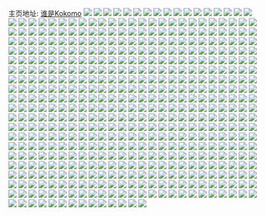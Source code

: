主页地址: [谁是Kokomo](https://weibo.com/u/6016075424) 
![](https://wx4.sinaimg.cn/mw2000/006z8Q2Aly1h9ktsv28p8j31401hcx4d.jpg) 
![](https://wx4.sinaimg.cn/mw2000/006z8Q2Aly1h83dt346cjj316o1kwal4.jpg) 
![](https://wx4.sinaimg.cn/mw2000/006z8Q2Aly1h7xgnkgah3j316o1kw7r1.jpg) 
![](https://wx4.sinaimg.cn/mw2000/006z8Q2Aly1h7r2ybx2o2j316o1kwau6.jpg) 
![](https://wx4.sinaimg.cn/mw2000/006z8Q2Aly1h7r2ydaj78j316o1kw1d8.jpg) 
![](https://wx4.sinaimg.cn/mw2000/006z8Q2Aly1h7dtgzgw4zj316o1kwqgx.jpg) 
![](https://wx4.sinaimg.cn/mw2000/006z8Q2Aly1h7dth04ihij316o1kwh03.jpg) 
![](https://wx4.sinaimg.cn/mw2000/006z8Q2Aly1h7dth0mum8j316o1kw0tx.jpg) 
![](https://wx4.sinaimg.cn/mw2000/006z8Q2Aly1h7cnepm5e7j316o1kwk5r.jpg) 
![](https://wx4.sinaimg.cn/mw2000/006z8Q2Aly1h7bg1wfg93j316o1kwh0p.jpg) 
![](https://wx4.sinaimg.cn/mw2000/006z8Q2Aly1h79joudep1j316o1kx7wh.jpg) 
![](https://wx4.sinaimg.cn/mw2000/006z8Q2Aly1h76uktmou4j323z2uatcs.jpg) 
![](https://wx4.sinaimg.cn/mw2000/006z8Q2Aly1h766kgg9jej30rs0zo11x.jpg) 
![](https://wx4.sinaimg.cn/mw2000/006z8Q2Aly1h766kh3vbmj30rs0zothi.jpg) 
![](https://wx4.sinaimg.cn/mw2000/006z8Q2Aly1h766khokgbj30rs0zo75i.jpg) 
![](https://wx4.sinaimg.cn/mw2000/006z8Q2Aly1h75xpwyppxj32402tcte6.jpg) 
![](https://wx4.sinaimg.cn/mw2000/006z8Q2Aly1h75xq1d48dj32402tehdu.jpg) 
![](https://wx4.sinaimg.cn/mw2000/006z8Q2Aly1h73agis6cfj31401hcjt8.jpg) 
![](https://wx4.sinaimg.cn/mw2000/006z8Q2Aly1h73agklc8aj32tc240u0z.jpg) 
![](https://wx4.sinaimg.cn/mw2000/006z8Q2Aly1h72t1ie731j337k2eoqv9.jpg) 
![](https://wx4.sinaimg.cn/mw2000/006z8Q2Aly1h72t18594oj323y2v2u0z.jpg) 
![](https://wx4.sinaimg.cn/mw2000/006z8Q2Aly1h72t04tn4sj32tb25eb2a.jpg) 
![](https://wx4.sinaimg.cn/mw2000/006z8Q2Aly1h72t0brbzij32tb24jqv5.jpg) 
![](https://wx4.sinaimg.cn/mw2000/006z8Q2Aly1h72t0itzasj32tb24jnpg.jpg) 
![](https://wx4.sinaimg.cn/mw2000/006z8Q2Aly1h72t0q40tpj32tb24wqv5.jpg) 
![](https://wx4.sinaimg.cn/mw2000/006z8Q2Aly1h72t0yzdnvj32tb24u7wi.jpg) 
![](https://wx4.sinaimg.cn/mw2000/006z8Q2Aly1h72szsu7ryj316o1kw4qp.jpg) 
![](https://wx4.sinaimg.cn/mw2000/006z8Q2Aly1h72szx75smj32tc240hdv.jpg) 
![](https://wx4.sinaimg.cn/mw2000/006z8Q2Aly1h72r6mrr19j32402tcb2a.jpg) 
![](https://wx4.sinaimg.cn/mw2000/006z8Q2Aly1h72r6rlx84j32402tc1ky.jpg) 
![](https://wx4.sinaimg.cn/mw2000/006z8Q2Aly1h72r6y7zi0j323y2v2u0z.jpg) 
![](https://wx4.sinaimg.cn/mw2000/006z8Q2Aly1h72r75i2x3j32tb24ou10.jpg) 
![](https://wx4.sinaimg.cn/mw2000/006z8Q2Aly1h72r7dcqkvj32tc240nph.jpg) 
![](https://wx4.sinaimg.cn/mw2000/006z8Q2Aly1h72r7lk3tpj337k2eoqv9.jpg) 
![](https://wx4.sinaimg.cn/mw2000/006z8Q2Aly1h72r7q9tzqj32tc240hdv.jpg) 
![](https://wx4.sinaimg.cn/mw2000/006z8Q2Aly1h72r7sb5y6j316o1kw4qp.jpg) 
![](https://wx4.sinaimg.cn/mw2000/006z8Q2Aly1h72r8ew0bej32tc240npe.jpg) 
![](https://wx4.sinaimg.cn/mw2000/006z8Q2Aly1h70ga35m6mj30x025i40b.jpg) 
![](https://wx4.sinaimg.cn/mw2000/006z8Q2Aly1h70ga4x0nlj316o1kwtr6.jpg) 
![](https://wx4.sinaimg.cn/mw2000/006z8Q2Aly1h70ga6oo0pj316o1kwgoa.jpg) 
![](https://wx4.sinaimg.cn/mw2000/006z8Q2Aly1h70ga824kaj316o1kwtav.jpg) 
![](https://wx4.sinaimg.cn/mw2000/006z8Q2Aly1h70gaa037xj316o1kwmz0.jpg) 
![](https://wx4.sinaimg.cn/mw2000/006z8Q2Aly1h70gabgx5oj316o1kw7nz.jpg) 
![](https://wx4.sinaimg.cn/mw2000/006z8Q2Aly1h70gacyahwj316o1kwmzq.jpg) 
![](https://wx4.sinaimg.cn/mw2000/006z8Q2Aly1h6huh48ux4j31401hctbb.jpg) 
![](https://wx4.sinaimg.cn/mw2000/006z8Q2Aly1h6huh6tx1mj316o1kwq5w.jpg) 
![](https://wx4.sinaimg.cn/mw2000/006z8Q2Aly1h6hedpv7snj316o1kw0tz.jpg) 
![](https://wx4.sinaimg.cn/mw2000/006z8Q2Aly1h6go58pqu4j316o1kwq4u.jpg) 
![](https://wx4.sinaimg.cn/mw2000/006z8Q2Aly1h6go5aclpmj316o1kw7pe.jpg) 
![](https://wx4.sinaimg.cn/mw2000/006z8Q2Aly1h6cpu1lrizj316o1kwq3y.jpg) 
![](https://wx4.sinaimg.cn/mw2000/006z8Q2Aly1h6cpu25tioj316o1kwmy6.jpg) 
![](https://wx4.sinaimg.cn/mw2000/006z8Q2Aly1h699g16hvdj30u0140wf3.jpg) 
![](https://wx4.sinaimg.cn/mw2000/006z8Q2Aly1h699g1lhn3j30u0140jse.jpg) 
![](https://wx4.sinaimg.cn/mw2000/006z8Q2Aly1h699g22ibxj30u0140dh4.jpg) 
![](https://wx4.sinaimg.cn/mw2000/006z8Q2Aly1h6873j6nz0j30u0140t90.jpg) 
![](https://wx4.sinaimg.cn/mw2000/006z8Q2Aly1h5l0otg618j30u0140dhw.jpg) 
![](https://wx4.sinaimg.cn/mw2000/006z8Q2Aly1h5l0otuhc4j30u0140jtf.jpg) 
![](https://wx4.sinaimg.cn/mw2000/006z8Q2Aly1h5l0ouagp1j30u013zjvd.jpg) 
![](https://wx4.sinaimg.cn/mw2000/006z8Q2Aly1h5l0ourmpfj30u0140wi4.jpg) 
![](https://wx4.sinaimg.cn/mw2000/006z8Q2Aly1h5iqdmx4otj30u0140gpp.jpg) 
![](https://wx4.sinaimg.cn/mw2000/006z8Q2Aly1h5iqdnllrwj30u0140n12.jpg) 
![](https://wx4.sinaimg.cn/mw2000/006z8Q2Aly1h5205i54l0j337k2eokjm.jpg) 
![](https://wx4.sinaimg.cn/mw2000/006z8Q2Aly1h5205jy4r7j32eo37knpe.jpg) 
![](https://wx4.sinaimg.cn/mw2000/006z8Q2Aly1h5205lm0aaj32402tc7wi.jpg) 
![](https://wx4.sinaimg.cn/mw2000/006z8Q2Aly1h5205mwsi0j32eo37k4qq.jpg) 
![](https://wx4.sinaimg.cn/mw2000/006z8Q2Aly1h5205oyie1j32eo37kb2a.jpg) 
![](https://wx4.sinaimg.cn/mw2000/006z8Q2Aly1h4lsh8z6cjj316o1kw7vu.jpg) 
![](https://wx4.sinaimg.cn/mw2000/006z8Q2Aly1h4lsha6jibj31hw1zuhdt.jpg) 
![](https://wx4.sinaimg.cn/mw2000/006z8Q2Aly1h4lshc5cbkj31hw1zukjl.jpg) 
![](https://wx4.sinaimg.cn/mw2000/006z8Q2Aly1h4lshcxgvrj316o1kwtxo.jpg) 
![](https://wx4.sinaimg.cn/mw2000/006z8Q2Aly1h4lshdi4n4j316o1kwqrc.jpg) 
![](https://wx4.sinaimg.cn/mw2000/006z8Q2Aly1h4lshe58bnj316o1kw1hu.jpg) 
![](https://wx4.sinaimg.cn/mw2000/006z8Q2Aly1h3r2iegsu5j30u0140wis.jpg) 
![](https://wx4.sinaimg.cn/mw2000/006z8Q2Aly1h3r2iewevoj30u0140aeg.jpg) 
![](https://wx4.sinaimg.cn/mw2000/006z8Q2Aly1h3m44ur4iuj31401hcqmi.jpg) 
![](https://wx4.sinaimg.cn/mw2000/006z8Q2Aly1h3m44vdmpaj316o1kwttn.jpg) 
![](https://wx4.sinaimg.cn/mw2000/006z8Q2Aly1h3m44vwpqmj316o1kw4kv.jpg) 
![](https://wx4.sinaimg.cn/mw2000/006z8Q2Aly1h30fmrajygj32c0340x6q.jpg) 
![](https://wx4.sinaimg.cn/mw2000/006z8Q2Aly1h30fmsnzduj32c0340npe.jpg) 
![](https://wx4.sinaimg.cn/mw2000/006z8Q2Aly1h1z6t4wheqj33402c0kjn.jpg) 
![](https://wx4.sinaimg.cn/mw2000/006z8Q2Aly1h1z6t5a90dj31be0zkdr8.jpg) 
![](https://wx4.sinaimg.cn/mw2000/006z8Q2Aly1h1z6t67l42j32yo2807wi.jpg) 
![](https://wx4.sinaimg.cn/mw2000/006z8Q2Aly1h1z6t3o534j30m80cj0u0.jpg) 
![](https://wx4.sinaimg.cn/mw2000/006z8Q2Aly1h1z6t6k8jij31k011uaof.jpg) 
![](https://wx4.sinaimg.cn/mw2000/006z8Q2Aly1h1z6t7bk8hj30yi22oann.jpg) 
![](https://wx4.sinaimg.cn/mw2000/006z8Q2Aly1h1z6t8qpcij33401r01kz.jpg) 
![](https://wx4.sinaimg.cn/mw2000/006z8Q2Aly1h1z6ta4v82j30u00u0jtu.jpg) 
![](https://wx4.sinaimg.cn/mw2000/006z8Q2Aly1h1z6tbzs85j338w1ts4qq.jpg) 
![](https://wx4.sinaimg.cn/mw2000/006z8Q2Aly1h153uv2on3j31ps340kjl.jpg) 
![](https://wx4.sinaimg.cn/mw2000/006z8Q2Aly1h01kga5a19j31o0280u0x.jpg) 
![](https://wx4.sinaimg.cn/mw2000/006z8Q2Aly1h01kg9d0zij31o0280npd.jpg) 
![](https://wx4.sinaimg.cn/mw2000/006z8Q2Aly1h01kgaspejj31o0280u0x.jpg) 
![](https://wx4.sinaimg.cn/mw2000/006z8Q2Aly1gzu5bvdwk0j31o0280e81.jpg) 
![](https://wx4.sinaimg.cn/mw2000/006z8Q2Aly1gz8mqo9cc5j31o0280hdt.jpg) 
![](https://wx4.sinaimg.cn/mw2000/006z8Q2Aly1gz8mqnc4s3j31o0280hdt.jpg) 
![](https://wx4.sinaimg.cn/mw2000/006z8Q2Aly1gz7nhjhqftj32c0340u11.jpg) 
![](https://wx4.sinaimg.cn/mw2000/006z8Q2Aly1gytn7rv8unj31o0280qv5.jpg) 
![](https://wx4.sinaimg.cn/mw2000/006z8Q2Aly1gytn7shrqlj31o0280npd.jpg) 
![](https://wx4.sinaimg.cn/mw2000/006z8Q2Aly1gy9dixmtvwj31o02804qp.jpg) 
![](https://wx4.sinaimg.cn/mw2000/006z8Q2Aly1gy9diybw0sj31o0280b29.jpg) 
![](https://wx4.sinaimg.cn/mw2000/006z8Q2Aly1gy6inmkfruj31o024p1ky.jpg) 
![](https://wx4.sinaimg.cn/mw2000/006z8Q2Aly1gy6ino3cicj31o02817wi.jpg) 
![](https://wx4.sinaimg.cn/mw2000/006z8Q2Aly1gy6inq07h0j31o0280b2b.jpg) 
![](https://wx4.sinaimg.cn/mw2000/006z8Q2Aly1gy6inkktkej31o0281kjm.jpg) 
![](https://wx4.sinaimg.cn/mw2000/006z8Q2Aly1gy6inrfuogj32cz2czu0y.jpg) 
![](https://wx4.sinaimg.cn/mw2000/006z8Q2Aly1gxrg3c3ps7j31o02807wh.jpg) 
![](https://wx4.sinaimg.cn/mw2000/006z8Q2Aly1gxrg3b57doj31o0280b29.jpg) 
![](https://wx4.sinaimg.cn/mw2000/006z8Q2Aly1gxrg3d689fj31o0280e81.jpg) 
![](https://wx4.sinaimg.cn/mw2000/006z8Q2Aly1gxrg3f5hwtj31o0280b29.jpg) 
![](https://wx4.sinaimg.cn/mw2000/006z8Q2Aly1gxrg3g6v4ej31o02807wh.jpg) 
![](https://wx4.sinaimg.cn/mw2000/006z8Q2Aly1gx7m1bld4ij31o0280qv5.jpg) 
![](https://wx4.sinaimg.cn/mw2000/006z8Q2Aly1gx7m157hp1j32c0340e81.jpg) 
![](https://wx4.sinaimg.cn/mw2000/006z8Q2Aly1gx7m1l58vhj32c03407wj.jpg) 
![](https://wx4.sinaimg.cn/mw2000/006z8Q2Aly1gx5lh297bmj31o0281npd.jpg) 
![](https://wx4.sinaimg.cn/mw2000/006z8Q2Aly1gx5lgweuwqj31o0281u0x.jpg) 
![](https://wx4.sinaimg.cn/mw2000/006z8Q2Aly1gx23ynxl34j30xc0xcq5j.jpg) 
![](https://wx4.sinaimg.cn/mw2000/006z8Q2Aly1gx23yo9z8wj30xc0xcq7v.jpg) 
![](https://wx4.sinaimg.cn/mw2000/006z8Q2Aly1gwzrqofw1tj31o0281hdt.jpg) 
![](https://wx4.sinaimg.cn/mw2000/006z8Q2Aly1gwzlufhsadj31o0281b2a.jpg) 
![](https://wx4.sinaimg.cn/mw2000/006z8Q2Aly1gwzlubowqej31o0280hdt.jpg) 
![](https://wx4.sinaimg.cn/mw2000/006z8Q2Aly1gwzluhbnsbj31o0281npd.jpg) 
![](https://wx4.sinaimg.cn/mw2000/006z8Q2Aly1gwzlua0vkoj31o0280npd.jpg) 
![](https://wx4.sinaimg.cn/mw2000/006z8Q2Aly1gwzluiw33uj31o0280b29.jpg) 
![](https://wx4.sinaimg.cn/mw2000/006z8Q2Aly1gwzlukwv70j31o0280kjl.jpg) 
![](https://wx4.sinaimg.cn/mw2000/006z8Q2Aly1gwzlumtdm3j31o0280npd.jpg) 
![](https://wx4.sinaimg.cn/mw2000/006z8Q2Aly1gwzluqd03fj31o02804qq.jpg) 
![](https://wx4.sinaimg.cn/mw2000/006z8Q2Aly1gwzlutlxtsj32c0340npe.jpg) 
![](https://wx4.sinaimg.cn/mw2000/006z8Q2Aly1gwzluwrbyaj31o02801ky.jpg) 
![](https://wx4.sinaimg.cn/mw2000/006z8Q2Aly1gwwtbncl3dj32c03407wj.jpg) 
![](https://wx4.sinaimg.cn/mw2000/006z8Q2Aly1gwp15djrt7j31o0280qv5.jpg) 
![](https://wx4.sinaimg.cn/mw2000/006z8Q2Aly1gvyq77ta8bj31o0280b29.jpg) 
![](https://wx4.sinaimg.cn/mw2000/006z8Q2Aly1gvxjo4pk7sj32c03401l0.jpg) 
![](https://wx4.sinaimg.cn/mw2000/006z8Q2Aly1gvxjo739o1j32c0340npe.jpg) 
![](https://wx4.sinaimg.cn/mw2000/006z8Q2Aly1gvxjo95jklj32c0340hdu.jpg) 
![](https://wx4.sinaimg.cn/mw2000/006z8Q2Aly1gvxjoc3ji3j33402c0b2d.jpg) 
![](https://wx4.sinaimg.cn/mw2000/006z8Q2Aly1guitowcwtbj32c0340x6q.jpg) 
![](https://wx4.sinaimg.cn/mw2000/006z8Q2Aly1guitou6wh4j62c0340qv702.jpg) 
![](https://wx4.sinaimg.cn/mw2000/006z8Q2Aly1guitoyg52rj62c03401kz02.jpg) 
![](https://wx4.sinaimg.cn/mw2000/006z8Q2Aly1guitp1io53j62c03401kz02.jpg) 
![](https://wx4.sinaimg.cn/mw2000/006z8Q2Aly1gue6v74tsaj31o0280npd.jpg) 
![](https://wx4.sinaimg.cn/mw2000/006z8Q2Agy1gud7thau4tj61o0280u0x02.jpg) 
![](https://wx4.sinaimg.cn/mw2000/006z8Q2Agy1gud7tj6a0uj61o0280npd02.jpg) 
![](https://wx4.sinaimg.cn/mw2000/006z8Q2Agy1gud7tfb4nkj61o0281hdt02.jpg) 
![](https://wx4.sinaimg.cn/mw2000/006z8Q2Agy1guah8d7t88j62c0340e8302.jpg) 
![](https://wx4.sinaimg.cn/mw2000/006z8Q2Agy1gua4dpmb43j60tz1t5dmf02.jpg) 
![](https://wx4.sinaimg.cn/mw2000/006z8Q2Agy1gua3h8pdcdj62c03404qr02.jpg) 
![](https://wx4.sinaimg.cn/mw2000/006z8Q2Agy1gua3h9xsk8j61o0280hcl02.jpg) 
![](https://wx4.sinaimg.cn/mw2000/006z8Q2Agy1gua3hbpixmj62c0340b2b02.jpg) 
![](https://wx4.sinaimg.cn/mw2000/006z8Q2Agy1gua3h5s7u9j61o02801kx02.jpg) 
![](https://wx4.sinaimg.cn/mw2000/006z8Q2Agy1gu9mycx5a8j62c03407wj02.jpg) 
![](https://wx4.sinaimg.cn/mw2000/006z8Q2Agy1gu9myb17e0j61o0280npd02.jpg) 
![](https://wx4.sinaimg.cn/mw2000/006z8Q2Agy1gu9k4yl965j62c03401kz02.jpg) 
![](https://wx4.sinaimg.cn/mw2000/006z8Q2Aly1gu7r2nqv25j62c0340x6q02.jpg) 
![](https://wx4.sinaimg.cn/mw2000/006z8Q2Aly1gu7r2lq6vlj61o02801kx02.jpg) 
![](https://wx4.sinaimg.cn/mw2000/006z8Q2Aly1gu7r2qm2dwj61o0280x2c02.jpg) 
![](https://wx4.sinaimg.cn/mw2000/006z8Q2Aly1gtv1q3a1qnj61o0280hdt02.jpg) 
![](https://wx4.sinaimg.cn/mw2000/006z8Q2Aly1gtv1qb2r1yj62c03404qq02.jpg) 
![](https://wx4.sinaimg.cn/mw2000/006z8Q2Aly1gtv1ql61omj62c03407wi02.jpg) 
![](https://wx4.sinaimg.cn/mw2000/006z8Q2Aly1gtv1puiyv2j62c0340u0y02.jpg) 
![](https://wx4.sinaimg.cn/mw2000/006z8Q2Aly1gtko6chan7j62au32gqv702.jpg) 
![](https://wx4.sinaimg.cn/mw2000/006z8Q2Aly1gtko6aiwemj61o0280b2a02.jpg) 
![](https://wx4.sinaimg.cn/mw2000/006z8Q2Aly1gthn7vzusaj61o0280e8102.jpg) 
![](https://wx4.sinaimg.cn/mw2000/006z8Q2Aly1gthn7wr7wxj61o0280npd02.jpg) 
![](https://wx4.sinaimg.cn/mw2000/006z8Q2Aly1gtfhnhej9wj61o0280u0x02.jpg) 
![](https://wx4.sinaimg.cn/mw2000/006z8Q2Aly1gt3adfo7wzj31o02807wh.jpg) 
![](https://wx4.sinaimg.cn/mw2000/006z8Q2Aly1gt3adec602j32c03404qs.jpg) 
![](https://wx4.sinaimg.cn/mw2000/006z8Q2Aly1gsufnal3czj31o0280hdt.jpg) 
![](https://wx4.sinaimg.cn/mw2000/006z8Q2Aly1gsufn2352yj31o0280b29.jpg) 
![](https://wx4.sinaimg.cn/mw2000/006z8Q2Aly1gsufniam67j31o0280kjl.jpg) 
![](https://wx4.sinaimg.cn/mw2000/006z8Q2Aly1gsufnnfgktj31o02801kx.jpg) 
![](https://wx4.sinaimg.cn/mw2000/006z8Q2Aly1gsufnwcqekj33402c0x6q.jpg) 
![](https://wx4.sinaimg.cn/mw2000/006z8Q2Aly1gsufo4t3aaj33402c0npe.jpg) 
![](https://wx4.sinaimg.cn/mw2000/006z8Q2Aly1gsth9qoq7bj32c0340b2b.jpg) 
![](https://wx4.sinaimg.cn/mw2000/006z8Q2Aly1gromb3hl9sj62c0340u0z02.jpg) 
![](https://wx4.sinaimg.cn/mw2000/006z8Q2Aly1grombad8slj63402c0qv702.jpg) 
![](https://wx4.sinaimg.cn/mw2000/006z8Q2Aly1gri4kghmtbj33402c0kjl.jpg) 
![](https://wx4.sinaimg.cn/mw2000/006z8Q2Aly1gri4kky78gj32c03407wj.jpg) 
![](https://wx4.sinaimg.cn/mw2000/006z8Q2Aly1gri4kmk8itj33402c07wh.jpg) 
![](https://wx4.sinaimg.cn/mw2000/006z8Q2Aly1gri4kec6wlj31o0280e81.jpg) 
![](https://wx4.sinaimg.cn/mw2000/006z8Q2Aly1gri4ko9pbdj31o0280hdt.jpg) 
![](https://wx4.sinaimg.cn/mw2000/006z8Q2Aly1gri4kp9swlj31o02807wh.jpg) 
![](https://wx4.sinaimg.cn/mw2000/006z8Q2Aly1gri4kr4fqqj32c0340u0x.jpg) 
![](https://wx4.sinaimg.cn/mw2000/006z8Q2Aly1gri4ktwba4j32c0340e81.jpg) 
![](https://wx4.sinaimg.cn/mw2000/006z8Q2Aly1grfwr5348zj33402c07wk.jpg) 
![](https://wx4.sinaimg.cn/mw2000/006z8Q2Aly1gre24x40w6j31o0280b29.jpg) 
![](https://wx4.sinaimg.cn/mw2000/006z8Q2Aly1gre24xnmetj30pj19dn4e.jpg) 
![](https://wx4.sinaimg.cn/mw2000/006z8Q2Aly1gre24yfi3rj31o02804qp.jpg) 
![](https://wx4.sinaimg.cn/mw2000/006z8Q2Aly1gre24z3p8xj31o0280b29.jpg) 
![](https://wx4.sinaimg.cn/mw2000/006z8Q2Aly1gr9ohh20zgj61o0280npd02.jpg) 
![](https://wx4.sinaimg.cn/mw2000/006z8Q2Aly1gr9nsw65k7j31o0280hdt.jpg) 
![](https://wx4.sinaimg.cn/mw2000/006z8Q2Aly1gr9nsxucydj31o0280kjl.jpg) 
![](https://wx4.sinaimg.cn/mw2000/006z8Q2Aly1gr9nszrto0j33402c0npe.jpg) 
![](https://wx4.sinaimg.cn/mw2000/006z8Q2Aly1gr9nt2jn0gj32c0340b2a.jpg) 
![](https://wx4.sinaimg.cn/mw2000/006z8Q2Aly1gqum0f7jnlj31o0280npd.jpg) 
![](https://wx4.sinaimg.cn/mw2000/006z8Q2Aly1gqum0gbtjej31o0280npd.jpg) 
![](https://wx4.sinaimg.cn/mw2000/006z8Q2Aly1gqprxx9swoj31o0280qv5.jpg) 
![](https://wx4.sinaimg.cn/mw2000/006z8Q2Aly1gqol8bjbptj31o0280npd.jpg) 
![](https://wx4.sinaimg.cn/mw2000/006z8Q2Aly1gqol8acbagj31o0280npd.jpg) 
![](https://wx4.sinaimg.cn/mw2000/006z8Q2Aly1gq6ud0ibblj31o02801ky.jpg) 
![](https://wx4.sinaimg.cn/mw2000/006z8Q2Aly1gq6ud2arywj31o0280npd.jpg) 
![](https://wx4.sinaimg.cn/mw2000/006z8Q2Aly1gq6ud4ika6j31o02801ky.jpg) 
![](https://wx4.sinaimg.cn/mw2000/006z8Q2Aly1gq37x0k5oyj31o0280npi.jpg) 
![](https://wx4.sinaimg.cn/mw2000/006z8Q2Aly1gq37x2b052j31nz280kjo.jpg) 
![](https://wx4.sinaimg.cn/mw2000/006z8Q2Aly1gq37x3fm91j335s23u4qs.jpg) 
![](https://wx4.sinaimg.cn/mw2000/006z8Q2Aly1gq37wyyppuj31ky35snpf.jpg) 
![](https://wx4.sinaimg.cn/mw2000/006z8Q2Aly1gq37x41xacj31o0280kjl.jpg) 
![](https://wx4.sinaimg.cn/mw2000/006z8Q2Aly1gq098qb3zmj32c03407wk.jpg) 
![](https://wx4.sinaimg.cn/mw2000/006z8Q2Aly1gq0984b7ylj31o0280u0x.jpg) 
![](https://wx4.sinaimg.cn/mw2000/006z8Q2Aly1gq0996ulg6j32c03401kz.jpg) 
![](https://wx4.sinaimg.cn/mw2000/006z8Q2Aly1gpkcoy45ykj31o0280e81.jpg) 
![](https://wx4.sinaimg.cn/mw2000/006z8Q2Aly1gpkcox310ej31o0280b29.jpg) 
![](https://wx4.sinaimg.cn/mw2000/006z8Q2Aly1gpkcoz0qs4j31o0280b29.jpg) 
![](https://wx4.sinaimg.cn/mw2000/006z8Q2Aly1gpkcozwjyaj31o0280b29.jpg) 
![](https://wx4.sinaimg.cn/mw2000/006z8Q2Aly1gpj86rahnuj31o0280kjl.jpg) 
![](https://wx4.sinaimg.cn/mw2000/006z8Q2Aly1gpj86ozv6hj31o02807wh.jpg) 
![](https://wx4.sinaimg.cn/mw2000/006z8Q2Aly1gpglmujoygj31o0280hdt.jpg) 
![](https://wx4.sinaimg.cn/mw2000/006z8Q2Aly1gpglmvdleaj31o0280hdt.jpg) 
![](https://wx4.sinaimg.cn/mw2000/006z8Q2Aly1gpbh0xs3laj31o0280kjl.jpg) 
![](https://wx4.sinaimg.cn/mw2000/006z8Q2Aly1gp6u74qk98j31o0280qv6.jpg) 
![](https://wx4.sinaimg.cn/mw2000/006z8Q2Aly1gp6u7hszelj31o0280npe.jpg) 
![](https://wx4.sinaimg.cn/mw2000/006z8Q2Aly1gozrofwfc9j31o0280hdu.jpg) 
![](https://wx4.sinaimg.cn/mw2000/006z8Q2Aly1gozroecj7zj31o0280e82.jpg) 
![](https://wx4.sinaimg.cn/mw2000/006z8Q2Aly1gozrohofqrj31o0280kjm.jpg) 
![](https://wx4.sinaimg.cn/mw2000/006z8Q2Aly1gozrokcn1lj31o0280hdu.jpg) 
![](https://wx4.sinaimg.cn/mw2000/006z8Q2Aly1gozrolhngmj31o0280hdu.jpg) 
![](https://wx4.sinaimg.cn/mw2000/006z8Q2Aly1gozronimsij31o0280kjm.jpg) 
![](https://wx4.sinaimg.cn/mw2000/006z8Q2Aly1gozroqdouvj31o0280hdu.jpg) 
![](https://wx4.sinaimg.cn/mw2000/006z8Q2Aly1gozrorwehqj31o0280hdu.jpg) 
![](https://wx4.sinaimg.cn/mw2000/006z8Q2Aly1gozrotcabgj31o0280kjm.jpg) 
![](https://wx4.sinaimg.cn/mw2000/006z8Q2Aly1goza853kwhj31o02807wi.jpg) 
![](https://wx4.sinaimg.cn/mw2000/006z8Q2Aly1goza86ao3vj31o0280kjl.jpg) 
![](https://wx4.sinaimg.cn/mw2000/006z8Q2Aly1goza885p0zj32c0340hdt.jpg) 
![](https://wx4.sinaimg.cn/mw2000/006z8Q2Aly1goxdnkyqnqj31o0280qv5.jpg) 
![](https://wx4.sinaimg.cn/mw2000/006z8Q2Aly1goxdng6a4uj31o0280qv5.jpg) 
![](https://wx4.sinaimg.cn/mw2000/006z8Q2Aly1goxdnovsz6j31o0280qv5.jpg) 
![](https://wx4.sinaimg.cn/mw2000/006z8Q2Aly1gowzkrtkcij31o02804qq.jpg) 
![](https://wx4.sinaimg.cn/mw2000/006z8Q2Aly1gowzktx7zij31o02804qq.jpg) 
![](https://wx4.sinaimg.cn/mw2000/006z8Q2Aly1gowzkv500fj32bq2nnkjm.jpg) 
![](https://wx4.sinaimg.cn/mw2000/006z8Q2Aly1gosar4c57pj31o0280hdu.jpg) 
![](https://wx4.sinaimg.cn/mw2000/006z8Q2Aly1gorld3epfkj32c0340e84.jpg) 
![](https://wx4.sinaimg.cn/mw2000/006z8Q2Aly1gorld5wb5ej31o0280b2a.jpg) 
![](https://wx4.sinaimg.cn/mw2000/006z8Q2Aly1goqf7r20ewj31g5134tmx.jpg) 
![](https://wx4.sinaimg.cn/mw2000/006z8Q2Aly1gooxmcxtrkj32801o0kjm.jpg) 
![](https://wx4.sinaimg.cn/mw2000/006z8Q2Aly1gooxmejoprj32801o0hdu.jpg) 
![](https://wx4.sinaimg.cn/mw2000/006z8Q2Aly1gooxmfmwogj31o0280qv5.jpg) 
![](https://wx4.sinaimg.cn/mw2000/006z8Q2Aly1gooxmhaeplj31o02804qq.jpg) 
![](https://wx4.sinaimg.cn/mw2000/006z8Q2Aly1golfg2kuonj31o02804qq.jpg) 
![](https://wx4.sinaimg.cn/mw2000/006z8Q2Aly1golfg3ziqzj31o0280e82.jpg) 
![](https://wx4.sinaimg.cn/mw2000/006z8Q2Aly1gojlcbgnnjj31o02807wi.jpg) 
![](https://wx4.sinaimg.cn/mw2000/006z8Q2Aly1gojlc8zybzj31o02804qq.jpg) 
![](https://wx4.sinaimg.cn/mw2000/006z8Q2Aly1gohaszwtcuj33402c04qp.jpg) 
![](https://wx4.sinaimg.cn/mw2000/006z8Q2Aly1gobr1cd5waj32801o0npe.jpg) 
![](https://wx4.sinaimg.cn/mw2000/006z8Q2Aly1gobhcd4efdj32801o07wi.jpg) 
![](https://wx4.sinaimg.cn/mw2000/006z8Q2Aly1go41fifsb1j32c0386qv8.jpg) 
![](https://wx4.sinaimg.cn/mw2000/006z8Q2Aly1go26udj9krj31o02801ky.jpg) 
![](https://wx4.sinaimg.cn/mw2000/006z8Q2Aly1go26ueflsfj31o02804qq.jpg) 
![](https://wx4.sinaimg.cn/mw2000/006z8Q2Aly1go26ufam69j31o029zkjm.jpg) 
![](https://wx4.sinaimg.cn/mw2000/006z8Q2Aly1go26ucubr1j31o0280qv5.jpg) 
![](https://wx4.sinaimg.cn/mw2000/006z8Q2Aly1gnzvo77un9j31o0280b2a.jpg) 
![](https://wx4.sinaimg.cn/mw2000/006z8Q2Aly1gnx7byjxkrj31o0280e82.jpg) 
![](https://wx4.sinaimg.cn/mw2000/006z8Q2Aly1gnx7ccfoezj31o0280e82.jpg) 
![](https://wx4.sinaimg.cn/mw2000/006z8Q2Aly1gnx7cpu8gkj31o0280e82.jpg) 
![](https://wx4.sinaimg.cn/mw2000/006z8Q2Aly1gnv9rs6sstj31o0280hdt.jpg) 
![](https://wx4.sinaimg.cn/mw2000/006z8Q2Aly1gnv9rq04blj31o02801ky.jpg) 
![](https://wx4.sinaimg.cn/mw2000/006z8Q2Aly1gnv83127dgj32c0340e81.jpg) 
![](https://wx4.sinaimg.cn/mw2000/006z8Q2Aly1gnv835iwypj32c0340e81.jpg) 
![](https://wx4.sinaimg.cn/mw2000/006z8Q2Aly1gntob9mfhqj31o02804qq.jpg) 
![](https://wx4.sinaimg.cn/mw2000/006z8Q2Aly1gnofxg314uj31o0280kjl.jpg) 
![](https://wx4.sinaimg.cn/mw2000/006z8Q2Aly1gnofxfcxzyj31o0280kjl.jpg) 
![](https://wx4.sinaimg.cn/mw2000/006z8Q2Aly1gnofxe3q87j31o0280npd.jpg) 
![](https://wx4.sinaimg.cn/mw2000/006z8Q2Aly1gnofxhsnnxj31o02801ky.jpg) 
![](https://wx4.sinaimg.cn/mw2000/006z8Q2Aly1gnofxjechrj32c0340kjl.jpg) 
![](https://wx4.sinaimg.cn/mw2000/006z8Q2Aly1gnofxlbbifj31o0280kjl.jpg) 
![](https://wx4.sinaimg.cn/mw2000/006z8Q2Aly1gnlyc4qxczj32c0340x6q.jpg) 
![](https://wx4.sinaimg.cn/mw2000/006z8Q2Aly1gnlyc9ftz4j32c0340e83.jpg) 
![](https://wx4.sinaimg.cn/mw2000/006z8Q2Aly1gnlycdi70cj33402c0e83.jpg) 
![](https://wx4.sinaimg.cn/mw2000/006z8Q2Aly1gnlybzggi5j32c0340x6r.jpg) 
![](https://wx4.sinaimg.cn/mw2000/006z8Q2Aly1gnjjx3a8ifj31o02807wi.jpg) 
![](https://wx4.sinaimg.cn/mw2000/006z8Q2Aly1gnjjx5x0m6j32c0340b2c.jpg) 
![](https://wx4.sinaimg.cn/mw2000/006z8Q2Aly1gnjjx6wzsmj32801o0b29.jpg) 
![](https://wx4.sinaimg.cn/mw2000/006z8Q2Aly1gnjjx24z77j31o0280qv5.jpg) 
![](https://wx4.sinaimg.cn/mw2000/006z8Q2Aly1gnjjx7qa37j31o0280kjl.jpg) 
![](https://wx4.sinaimg.cn/mw2000/006z8Q2Aly1gnjjx8tmqmj31o0280x6p.jpg) 
![](https://wx4.sinaimg.cn/mw2000/006z8Q2Aly1gnhgoe2dx8j33402c0npd.jpg) 
![](https://wx4.sinaimg.cn/mw2000/006z8Q2Aly1gnhe3bh967j32c0340x6r.jpg) 
![](https://wx4.sinaimg.cn/mw2000/006z8Q2Aly1gngk1n182gj31o0280hdu.jpg) 
![](https://wx4.sinaimg.cn/mw2000/006z8Q2Aly1gngk1p1b58j31o0280b2a.jpg) 
![](https://wx4.sinaimg.cn/mw2000/006z8Q2Aly1gngk1reabnj31o02807wi.jpg) 
![](https://wx4.sinaimg.cn/mw2000/006z8Q2Aly1gngk1l4p6qj31o0280b2a.jpg) 
![](https://wx4.sinaimg.cn/mw2000/006z8Q2Aly1gnfym5ris1j31o0280qv5.jpg) 
![](https://wx4.sinaimg.cn/mw2000/006z8Q2Aly1gnfym4v0v3j31o0280u0x.jpg) 
![](https://wx4.sinaimg.cn/mw2000/006z8Q2Aly1gnf97excrhj30yi1a012f.jpg) 
![](https://wx4.sinaimg.cn/mw2000/006z8Q2Aly1gncmvtajb9j32c0340qv6.jpg) 
![](https://wx4.sinaimg.cn/mw2000/006z8Q2Aly1gnca1tdxazj31o0280npd.jpg) 
![](https://wx4.sinaimg.cn/mw2000/006z8Q2Aly1gnca1rl0q3j31o0280u0x.jpg) 
![](https://wx4.sinaimg.cn/mw2000/006z8Q2Aly1gnca1u4rewj31o02801bs.jpg) 
![](https://wx4.sinaimg.cn/mw2000/006z8Q2Aly1gnca1us5nwj31o0280kb5.jpg) 
![](https://wx4.sinaimg.cn/mw2000/006z8Q2Aly1gnahwn5zokj31o0280x6p.jpg) 
![](https://wx4.sinaimg.cn/mw2000/006z8Q2Aly1gn9ij0walij31o0280qv5.jpg) 
![](https://wx4.sinaimg.cn/mw2000/006z8Q2Aly1gmzysgc55vj31o0280u0x.jpg) 
![](https://wx4.sinaimg.cn/mw2000/006z8Q2Aly1gmxr6281jhj31o02804qq.jpg) 
![](https://wx4.sinaimg.cn/mw2000/006z8Q2Aly1gmw8ieh1wrj31o0280u0x.jpg) 
![](https://wx4.sinaimg.cn/mw2000/006z8Q2Aly1gmvjx2wbwpj30u0140jyq.jpg) 
![](https://wx4.sinaimg.cn/mw2000/006z8Q2Aly1gmvjx24qstj31sc2dsnoz.jpg) 
![](https://wx4.sinaimg.cn/mw2000/006z8Q2Aly1gmvjx33s0nj30u0140wj6.jpg) 
![](https://wx4.sinaimg.cn/mw2000/006z8Q2Aly1gmvjx6fh6ij32c0340npf.jpg) 
![](https://wx4.sinaimg.cn/mw2000/006z8Q2Aly1gmumt2taavj31o02801ky.jpg) 
![](https://wx4.sinaimg.cn/mw2000/006z8Q2Aly1gmqe1533dpj31o02801ky.jpg) 
![](https://wx4.sinaimg.cn/mw2000/006z8Q2Aly1gmji7uvu5nj31o02804qq.jpg) 
![](https://wx4.sinaimg.cn/mw2000/006z8Q2Aly1gmji7tlxx3j31o02804qq.jpg) 
![](https://wx4.sinaimg.cn/mw2000/006z8Q2Aly1gmch736i4zj31o0280e82.jpg) 
![](https://wx4.sinaimg.cn/mw2000/006z8Q2Aly1gmbh0dfzu2j31o0280e81.jpg) 
![](https://wx4.sinaimg.cn/mw2000/006z8Q2Aly1gmbh0f2rycj33402c0npd.jpg) 
![](https://wx4.sinaimg.cn/mw2000/006z8Q2Aly1gm2lyk0iz3j31o0280b2a.jpg) 
![](https://wx4.sinaimg.cn/mw2000/006z8Q2Aly1gm2lylsdrvj31o02807wi.jpg) 
![](https://wx4.sinaimg.cn/mw2000/006z8Q2Aly1gm2lymypcxj31o0280b29.jpg) 
![](https://wx4.sinaimg.cn/mw2000/006z8Q2Aly1gm2lyhzbebj32801o0qv5.jpg) 
![](https://wx4.sinaimg.cn/mw2000/006z8Q2Aly1glzrsy0nh5j31o02801ky.jpg) 
![](https://wx4.sinaimg.cn/mw2000/006z8Q2Aly1glzrsnaxtkj31o0280x6p.jpg) 
![](https://wx4.sinaimg.cn/mw2000/006z8Q2Aly1glzrt86rd0j31o0280x6p.jpg) 
![](https://wx4.sinaimg.cn/mw2000/006z8Q2Aly1glzrscve2cj31o0280qv5.jpg) 
![](https://wx4.sinaimg.cn/mw2000/006z8Q2Aly1glz8anrw6mj31o02804qq.jpg) 
![](https://wx4.sinaimg.cn/mw2000/006z8Q2Aly1glz8ar2yooj32c0340e82.jpg) 
![](https://wx4.sinaimg.cn/mw2000/006z8Q2Aly1glz8atuhecj31o02807wi.jpg) 
![](https://wx4.sinaimg.cn/mw2000/006z8Q2Aly1glz0orpu8cj31o02804q9.jpg) 
![](https://wx4.sinaimg.cn/mw2000/006z8Q2Aly1glz0ona89qj32801o0e4p.jpg) 
![](https://wx4.sinaimg.cn/mw2000/006z8Q2Aly1glwk2bzf0fj32c0340npd.jpg) 
![](https://wx4.sinaimg.cn/mw2000/006z8Q2Aly1gltllvdkryj32801o04qp.jpg) 
![](https://wx4.sinaimg.cn/mw2000/006z8Q2Aly1gltllucsm1j32801o04qp.jpg) 
![](https://wx4.sinaimg.cn/mw2000/006z8Q2Aly1gltllws166j31o0280e81.jpg) 
![](https://wx4.sinaimg.cn/mw2000/006z8Q2Aly1glsehqed2fj31o0280kjl.jpg) 
![](https://wx4.sinaimg.cn/mw2000/006z8Q2Aly1glsehorfq3j31o0280npd.jpg) 
![](https://wx4.sinaimg.cn/mw2000/006z8Q2Aly1glsehru3f9j31o0280npd.jpg) 
![](https://wx4.sinaimg.cn/mw2000/006z8Q2Aly1glrzkdzfdyj31o02804qq.jpg) 
![](https://wx4.sinaimg.cn/mw2000/006z8Q2Aly1glrzkca3h0j31o02804qq.jpg) 
![](https://wx4.sinaimg.cn/mw2000/006z8Q2Aly1glrzkfbqd7j32c0340b29.jpg) 
![](https://wx4.sinaimg.cn/mw2000/006z8Q2Aly1glr1fdsahaj32c03407wh.jpg) 
![](https://wx4.sinaimg.cn/mw2000/006z8Q2Agy1glpit20xalj31o0280x6p.jpg) 
![](https://wx4.sinaimg.cn/mw2000/006z8Q2Agy1glpiszfq2kj32c0340npd.jpg) 
![](https://wx4.sinaimg.cn/mw2000/006z8Q2Aly1glmikdqqpdj30yi0yidxf.jpg) 
![](https://wx4.sinaimg.cn/mw2000/006z8Q2Aly1glmikg8kg6j31o0280npd.jpg) 
![](https://wx4.sinaimg.cn/mw2000/006z8Q2Aly1gllm27ht2sj31o0280qv6.jpg) 
![](https://wx4.sinaimg.cn/mw2000/006z8Q2Aly1gllm28j0njj31o0280qv5.jpg) 
![](https://wx4.sinaimg.cn/mw2000/006z8Q2Aly1gllm261xnyj31o0280hdt.jpg) 
![](https://wx4.sinaimg.cn/mw2000/006z8Q2Aly1gllm2ahtscj31o02804qr.jpg) 
![](https://wx4.sinaimg.cn/mw2000/006z8Q2Aly1gllm2ejjmaj31o02807wi.jpg) 
![](https://wx4.sinaimg.cn/mw2000/006z8Q2Aly1gll4y2ll8zj30u0140k2g.jpg) 
![](https://wx4.sinaimg.cn/mw2000/006z8Q2Aly1gll4y13am3j30u014010v.jpg) 
![](https://wx4.sinaimg.cn/mw2000/006z8Q2Aly1gll4y3fld8j30u014011l.jpg) 
![](https://wx4.sinaimg.cn/mw2000/006z8Q2Aly1glewsm43l3j30u0140dsl.jpg) 
![](https://wx4.sinaimg.cn/mw2000/006z8Q2Aly1glewsmgdw4j30u0140k20.jpg) 
![](https://wx4.sinaimg.cn/mw2000/006z8Q2Aly1gleald8apfj31o0280hdu.jpg) 
![](https://wx4.sinaimg.cn/mw2000/006z8Q2Aly1glbggt4yw8j30u0140teg.jpg) 
![](https://wx4.sinaimg.cn/mw2000/006z8Q2Aly1gksyvu8d4uj31o0280e82.jpg) 
![](https://wx4.sinaimg.cn/mw2000/006z8Q2Aly1gkq381sejnj33402c0npd.jpg) 
![](https://wx4.sinaimg.cn/mw2000/006z8Q2Aly1gkokpv1d4ij31o0280kjm.jpg) 
![](https://wx4.sinaimg.cn/mw2000/006z8Q2Aly1gkokpvowfwj31o0280npd.jpg) 
![](https://wx4.sinaimg.cn/mw2000/006z8Q2Aly1gkbmkh1e8zj31o02807wi.jpg) 
![](https://wx4.sinaimg.cn/mw2000/006z8Q2Aly1gkb4flsddhj31o0280npd.jpg) 
![](https://wx4.sinaimg.cn/mw2000/006z8Q2Aly1gkb4fnmghnj31o0280x6p.jpg) 
![](https://wx4.sinaimg.cn/mw2000/006z8Q2Aly1gkb4fp4t4ij31o0280npd.jpg) 
![](https://wx4.sinaimg.cn/mw2000/006z8Q2Aly1gkb4fq13b3j31o0280qv5.jpg) 
![](https://wx4.sinaimg.cn/mw2000/006z8Q2Aly1gkb4fqwhx3j32801o0x6p.jpg) 
![](https://wx4.sinaimg.cn/mw2000/006z8Q2Aly1gkb4fslg9vj31o0280kjl.jpg) 
![](https://wx4.sinaimg.cn/mw2000/006z8Q2Aly1gkb4ft5rrmj31o027nnpd.jpg) 
![](https://wx4.sinaimg.cn/mw2000/006z8Q2Aly1gkb4ftr8kbj31o0280npd.jpg) 
![](https://wx4.sinaimg.cn/mw2000/006z8Q2Aly1gkb4fudlkvj31o0280x6p.jpg) 
![](https://wx4.sinaimg.cn/mw2000/006z8Q2Aly1gkb4fw8qywj31o0280qv5.jpg) 
![](https://wx4.sinaimg.cn/mw2000/006z8Q2Aly1gkb4fwmo51j31400u04a3.jpg) 
![](https://wx4.sinaimg.cn/mw2000/006z8Q2Aly1gkb4fx0txmj31kw16o7sf.jpg) 
![](https://wx4.sinaimg.cn/mw2000/006z8Q2Aly1gkb4fxunn0j32801o01ky.jpg) 
![](https://wx4.sinaimg.cn/mw2000/006z8Q2Aly1gkb4fyksnrj32801o04qq.jpg) 
![](https://wx4.sinaimg.cn/mw2000/006z8Q2Aly1gkb4g099srj32801o0kjn.jpg) 
![](https://wx4.sinaimg.cn/mw2000/006z8Q2Aly1gkb4g1680lj31o0280npd.jpg) 
![](https://wx4.sinaimg.cn/mw2000/006z8Q2Aly1gkb4fl3csuj31o0280npd.jpg) 
![](https://wx4.sinaimg.cn/mw2000/006z8Q2Aly1gkb4g2vnf1j31o0280npd.jpg) 
![](https://wx4.sinaimg.cn/mw2000/006z8Q2Aly1gk6zqql19lj30u0140qjf.jpg) 
![](https://wx4.sinaimg.cn/mw2000/006z8Q2Aly1gk5u498q65j31400u07mv.jpg) 
![](https://wx4.sinaimg.cn/mw2000/006z8Q2Aly1gk5u4c4dbwj30u01404df.jpg) 
![](https://wx4.sinaimg.cn/mw2000/006z8Q2Aly1gk5u45xwyvj30u01407im.jpg) 
![](https://wx4.sinaimg.cn/mw2000/006z8Q2Aly1gjzevp2kwsj30u0101dwn.jpg) 
![](https://wx4.sinaimg.cn/mw2000/006z8Q2Aly1gjzevrfuwyj31400u049i.jpg) 
![](https://wx4.sinaimg.cn/mw2000/006z8Q2Aly1gjzevxcvcsj30u0140tqn.jpg) 
![](https://wx4.sinaimg.cn/mw2000/006z8Q2Aly1gjzew0yl3pj31400u0avh.jpg) 
![](https://wx4.sinaimg.cn/mw2000/006z8Q2Aly1gjzevid6rcj31400u0wu5.jpg) 
![](https://wx4.sinaimg.cn/mw2000/006z8Q2Aly1gjzew1vhl9j30u00wydxl.jpg) 
![](https://wx4.sinaimg.cn/mw2000/006z8Q2Aly1gjuaijxbqkj30u014017i.jpg) 
![](https://wx4.sinaimg.cn/mw2000/006z8Q2Aly1gjuaik8v4oj30u014016n.jpg) 
![](https://wx4.sinaimg.cn/mw2000/006z8Q2Aly1gjmylq6eb8j31o0280b2a.jpg) 
![](https://wx4.sinaimg.cn/mw2000/006z8Q2Aly1gjmylsc6hqj31o0280e82.jpg) 
![](https://wx4.sinaimg.cn/mw2000/006z8Q2Aly1gjmylucb69j31o0280b2a.jpg) 
![](https://wx4.sinaimg.cn/mw2000/006z8Q2Aly1gjmylnswifj31o0280e82.jpg) 
![](https://wx4.sinaimg.cn/mw2000/006z8Q2Aly1gjiqsds48ij30u0140qhn.jpg) 
![](https://wx4.sinaimg.cn/mw2000/006z8Q2Aly1gjdjiy2o01j31o01yde81.jpg) 
![](https://wx4.sinaimg.cn/mw2000/006z8Q2Aly1gjdjj1a144j31o02804qq.jpg) 
![](https://wx4.sinaimg.cn/mw2000/006z8Q2Aly1gjdjj5iwxuj31o0280kjl.jpg) 
![](https://wx4.sinaimg.cn/mw2000/006z8Q2Aly1gjdjjc4x59j32c0340npe.jpg) 
![](https://wx4.sinaimg.cn/mw2000/006z8Q2Aly1gjdjj9zg8aj31o0280u0x.jpg) 
![](https://wx4.sinaimg.cn/mw2000/006z8Q2Aly1gjdjiwc4hej31o02804qq.jpg) 
![](https://wx4.sinaimg.cn/mw2000/006z8Q2Aly1gjdjjflixdj31o0280qv6.jpg) 
![](https://wx4.sinaimg.cn/mw2000/006z8Q2Aly1gjdjjkdf5tj31o0280u0y.jpg) 
![](https://wx4.sinaimg.cn/mw2000/006z8Q2Aly1gjdjjqiegdj32c0340hdu.jpg) 
![](https://wx4.sinaimg.cn/mw2000/006z8Q2Aly1gjdjjuq2gbj32c0340qv6.jpg) 
![](https://wx4.sinaimg.cn/mw2000/006z8Q2Aly1gjdjjx6xk8j32c0340e82.jpg) 
![](https://wx4.sinaimg.cn/mw2000/006z8Q2Aly1gjdjkb2dljj32c0340e83.jpg) 
![](https://wx4.sinaimg.cn/mw2000/006z8Q2Aly1gjc55196sjj32c0340kjm.jpg) 
![](https://wx4.sinaimg.cn/mw2000/006z8Q2Aly1gjc5529i3rj32c0340kjm.jpg) 
![](https://wx4.sinaimg.cn/mw2000/006z8Q2Aly1gj5fjip9i7j30u014048p.jpg) 
![](https://wx4.sinaimg.cn/mw2000/006z8Q2Aly1gj3p960k7ij30u0140k66.jpg) 
![](https://wx4.sinaimg.cn/mw2000/006z8Q2Aly1gj3p96boaej30u0140n66.jpg) 
![](https://wx4.sinaimg.cn/mw2000/006z8Q2Aly1gj2jbfkkl5j31400u011y.jpg) 
![](https://wx4.sinaimg.cn/mw2000/006z8Q2Aly1gj2jbg1bmyj30u0140qc3.jpg) 
![](https://wx4.sinaimg.cn/mw2000/006z8Q2Aly1gj2jbgc6rvj30u0140n4q.jpg) 
![](https://wx4.sinaimg.cn/mw2000/006z8Q2Aly1gixx401joxj31400u0aqs.jpg) 
![](https://wx4.sinaimg.cn/mw2000/006z8Q2Aly1gixx40dd40j31400u07lw.jpg) 
![](https://wx4.sinaimg.cn/mw2000/006z8Q2Aly1gixx40q2qtj31400u07jd.jpg) 
![](https://wx4.sinaimg.cn/mw2000/006z8Q2Aly1gixx40yp4wj30u014010s.jpg) 
![](https://wx4.sinaimg.cn/mw2000/006z8Q2Aly1gis6mflizjj30u0140n8y.jpg) 
![](https://wx4.sinaimg.cn/mw2000/006z8Q2Aly1giii62mmczj31jk1jj7wh.jpg) 
![](https://wx4.sinaimg.cn/mw2000/006z8Q2Aly1gig72ohv32j31o02807wh.jpg) 
![](https://wx4.sinaimg.cn/mw2000/006z8Q2Aly1gig72nbee0j31o02807wh.jpg) 
![](https://wx4.sinaimg.cn/mw2000/006z8Q2Aly1gi6piutaq2j30u014016i.jpg) 
![](https://wx4.sinaimg.cn/mw2000/006z8Q2Aly1gi6pirvxnij30u0140gzf.jpg) 
![](https://wx4.sinaimg.cn/mw2000/006z8Q2Aly1gi6piwy98gj30u0140tlu.jpg) 
![](https://wx4.sinaimg.cn/mw2000/006z8Q2Aly1gi6pizrzhcj30u01407hp.jpg) 
![](https://wx4.sinaimg.cn/mw2000/006z8Q2Aly1ghzp03lbn1j30u0140wq8.jpg) 
![](https://wx4.sinaimg.cn/mw2000/006z8Q2Aly1ghz78cko34j32c0340e83.jpg) 
![](https://wx4.sinaimg.cn/mw2000/006z8Q2Aly1ghz78dslz3j32801o0b29.jpg) 
![](https://wx4.sinaimg.cn/mw2000/006z8Q2Aly1ghy27dts4nj30u0140tlb.jpg) 
![](https://wx4.sinaimg.cn/mw2000/006z8Q2Aly1ghto0uapzwj30u0140wp2.jpg) 
![](https://wx4.sinaimg.cn/mw2000/006z8Q2Aly1ghto0u0723j30u0140wpy.jpg) 
![](https://wx4.sinaimg.cn/mw2000/006z8Q2Aly1ghfm4dgrohj30u0140k0i.jpg) 
![](https://wx4.sinaimg.cn/mw2000/006z8Q2Aly1ghcv8gsb8ij31o027unpd.jpg) 
![](https://wx4.sinaimg.cn/mw2000/006z8Q2Aly1ghcv7tbg1nj31o027uhdt.jpg) 
![](https://wx4.sinaimg.cn/mw2000/006z8Q2Aly1ghcv7vhauvj31o027unpd.jpg) 
![](https://wx4.sinaimg.cn/mw2000/006z8Q2Aly1ghcuuzs3hdj31o027ukjl.jpg) 
![](https://wx4.sinaimg.cn/mw2000/006z8Q2Aly1ghcuupipjmj31o027ub29.jpg) 
![](https://wx4.sinaimg.cn/mw2000/006z8Q2Aly1ghcuurpszxj31o027ukjl.jpg) 
![](https://wx4.sinaimg.cn/mw2000/006z8Q2Aly1ghcuuus6a8j31o027ukjl.jpg) 
![](https://wx4.sinaimg.cn/mw2000/006z8Q2Aly1ghcuumov50j31o027ukjl.jpg) 
![](https://wx4.sinaimg.cn/mw2000/006z8Q2Aly1ghcuuy7a6mj31o0280u0x.jpg) 
![](https://wx4.sinaimg.cn/mw2000/006z8Q2Aly1ghcuv1mjlfj31o027uqv5.jpg) 
![](https://wx4.sinaimg.cn/mw2000/006z8Q2Aly1ghcuvo73wpj31o027ukjl.jpg) 
![](https://wx4.sinaimg.cn/mw2000/006z8Q2Aly1ghcuut1j83j31o027ue81.jpg) 
![](https://wx4.sinaimg.cn/mw2000/006z8Q2Aly1ghctbw5u9gj327u1o07wh.jpg) 
![](https://wx4.sinaimg.cn/mw2000/006z8Q2Aly1gh4o4b23hnj31o0280kjm.jpg) 
![](https://wx4.sinaimg.cn/mw2000/006z8Q2Aly1gh4o4dp6b3j31o0280e82.jpg) 
![](https://wx4.sinaimg.cn/mw2000/006z8Q2Aly1gh4o4gsuukj31o0280hdu.jpg) 
![](https://wx4.sinaimg.cn/mw2000/006z8Q2Aly1gh4o47h6rwj31o02807wi.jpg) 
![](https://wx4.sinaimg.cn/mw2000/006z8Q2Aly1gh4o4kmf8tj32c02d84qr.jpg) 
![](https://wx4.sinaimg.cn/mw2000/006z8Q2Aly1gguap0khp4j31o02801kx.jpg) 
![](https://wx4.sinaimg.cn/mw2000/006z8Q2Aly1gguaoz9wdbj31o02801kx.jpg) 
![](https://wx4.sinaimg.cn/mw2000/006z8Q2Aly1ggi412mmu4j31o0280qv5.jpg) 
![](https://wx4.sinaimg.cn/mw2000/006z8Q2Aly1gghn9ps7vlj31o0280qv5.jpg) 
![](https://wx4.sinaimg.cn/mw2000/006z8Q2Aly1gghn9qvrwwj31o0280u0x.jpg) 
![](https://wx4.sinaimg.cn/mw2000/006z8Q2Aly1gghn9rm6n7j31o0280npd.jpg) 
![](https://wx4.sinaimg.cn/mw2000/006z8Q2Aly1gghn9p2mpsj31o0280qv5.jpg) 
![](https://wx4.sinaimg.cn/mw2000/006z8Q2Aly1gghn9gn6o3j31o0280hdt.jpg) 
![](https://wx4.sinaimg.cn/mw2000/006z8Q2Aly1gghn9g1rs4j31o0280hdt.jpg) 
![](https://wx4.sinaimg.cn/mw2000/006z8Q2Aly1gghn9h9n5lj31o0280u0x.jpg) 
![](https://wx4.sinaimg.cn/mw2000/006z8Q2Aly1gghn9hyybyj31o0280hdt.jpg) 
![](https://wx4.sinaimg.cn/mw2000/006z8Q2Aly1ggaruk7k3rj32801o0x6p.jpg) 
![](https://wx4.sinaimg.cn/mw2000/006z8Q2Aly1gfxri2u0kyj31o0280e81.jpg) 
![](https://wx4.sinaimg.cn/mw2000/006z8Q2Aly1gfuhsx72khj32c03407wj.jpg) 
![](https://wx4.sinaimg.cn/mw2000/006z8Q2Aly1gfuht0eri6j32c03404qr.jpg) 
![](https://wx4.sinaimg.cn/mw2000/006z8Q2Aly1gfuht65s57j32c0340qv6.jpg) 
![](https://wx4.sinaimg.cn/mw2000/006z8Q2Aly1gfuht7v3e8j32bc2bchdt.jpg) 
![](https://wx4.sinaimg.cn/mw2000/006z8Q2Aly1gfuhtahqh6j32c0340e82.jpg) 
![](https://wx4.sinaimg.cn/mw2000/006z8Q2Aly1gfuhte8bf2j32c03401kz.jpg) 
![](https://wx4.sinaimg.cn/mw2000/006z8Q2Aly1gfuhthdky3j32c0340u0y.jpg) 
![](https://wx4.sinaimg.cn/mw2000/006z8Q2Aly1gfuhtkeonsj32c03401kz.jpg) 
![](https://wx4.sinaimg.cn/mw2000/006z8Q2Aly1gfuhstz3h7j32c03407wj.jpg) 
![](https://wx4.sinaimg.cn/mw2000/006z8Q2Aly1gfuht3ts2vj32c03404qr.jpg) 
![](https://wx4.sinaimg.cn/mw2000/006z8Q2Aly1gfuhtnxb0nj32c0340npf.jpg) 
![](https://wx4.sinaimg.cn/mw2000/006z8Q2Aly1gfpo5sk4lcj31o02801ky.jpg) 
![](https://wx4.sinaimg.cn/mw2000/006z8Q2Aly1gfpo5q2695j31o02801ky.jpg) 
![](https://wx4.sinaimg.cn/mw2000/006z8Q2Aly1gfpo5udko4j31o0280u0x.jpg) 
![](https://wx4.sinaimg.cn/mw2000/006z8Q2Aly1gfpkzf87fij30u0140drz.jpg) 
![](https://wx4.sinaimg.cn/mw2000/006z8Q2Aly1gexh3pw9ltj30u01400z0.jpg) 
![](https://wx4.sinaimg.cn/mw2000/006z8Q2Aly1gexh3q6sk2j30u0140qc1.jpg) 
![](https://wx4.sinaimg.cn/mw2000/006z8Q2Aly1gexh3pmx46j30u0140tf3.jpg) 
![](https://wx4.sinaimg.cn/mw2000/006z8Q2Aly1gexh3ql64cj30u0140480.jpg) 
![](https://wx4.sinaimg.cn/mw2000/006z8Q2Aly1gevyh3syb7j31o02801ky.jpg) 
![](https://wx4.sinaimg.cn/mw2000/006z8Q2Aly1gevuaeansvj322n340hdu.jpg) 
![](https://wx4.sinaimg.cn/mw2000/006z8Q2Aly1gevuagios6j322o341u0x.jpg) 
![](https://wx4.sinaimg.cn/mw2000/006z8Q2Aly1gevuauju12j322n340x6p.jpg) 
![](https://wx4.sinaimg.cn/mw2000/006z8Q2Aly1gevuahvcxsj316o1ku7wh.jpg) 
![](https://wx4.sinaimg.cn/mw2000/006z8Q2Aly1gevuakn018j322o341e82.jpg) 
![](https://wx4.sinaimg.cn/mw2000/006z8Q2Aly1gevuan4odij32bc2bcb2a.jpg) 
![](https://wx4.sinaimg.cn/mw2000/006z8Q2Aly1gevuapwbqdj32c0340kjn.jpg) 
![](https://wx4.sinaimg.cn/mw2000/006z8Q2Aly1gevuabzhchj32c0340e85.jpg) 
![](https://wx4.sinaimg.cn/mw2000/006z8Q2Aly1gevuasih5mj3340340qv6.jpg) 
![](https://wx4.sinaimg.cn/mw2000/006z8Q2Aly1gei4iantshj31912661kx.jpg) 
![](https://wx4.sinaimg.cn/mw2000/006z8Q2Aly1gei4ib8yrhj319c22m1kx.jpg) 
![](https://wx4.sinaimg.cn/mw2000/006z8Q2Aly1gei3fdnhmij32801o0b2a.jpg) 
![](https://wx4.sinaimg.cn/mw2000/006z8Q2Aly1gei3femgu3j32801o04qq.jpg) 
![](https://wx4.sinaimg.cn/mw2000/006z8Q2Aly1gehu3111npj31o0280b2a.jpg) 
![](https://wx4.sinaimg.cn/mw2000/006z8Q2Aly1gehu3370u0j31o0280x6p.jpg) 
![](https://wx4.sinaimg.cn/mw2000/006z8Q2Aly1gegfk1krf4j32c0340b2b.jpg) 
![](https://wx4.sinaimg.cn/mw2000/006z8Q2Aly1gefed153vhj31o028wx6p.jpg) 
![](https://wx4.sinaimg.cn/mw2000/006z8Q2Aly1gef9iukyo1j31o0280e82.jpg) 
![](https://wx4.sinaimg.cn/mw2000/006z8Q2Aly1gef9iwyd9aj33402c1hdw.jpg) 
![](https://wx4.sinaimg.cn/mw2000/006z8Q2Aly1ged4i357c9j31o0280hdu.jpg) 
![](https://wx4.sinaimg.cn/mw2000/006z8Q2Aly1ged4i278lnj31o0280qv6.jpg) 
![](https://wx4.sinaimg.cn/mw2000/006z8Q2Aly1ged4i3xos7j31o02807wi.jpg) 
![](https://wx4.sinaimg.cn/mw2000/006z8Q2Aly1ged4i4w2kwj31o0280e82.jpg) 

